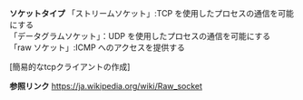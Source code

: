 **ソケットタイプ**
「ストリームソケット」:TCP を使用したプロセスの通信を可能にする<br>
「データグラムソケット」：UDP を使用したプロセスの通信を可能にする<br>
「raw ソケット」:ICMP へのアクセスを提供する

[簡易的なtcpクライアントの作成]










**参照リンク**
https://ja.wikipedia.org/wiki/Raw_socket
